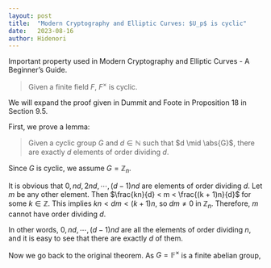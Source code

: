 ```yaml
---
layout: post
title:  "Modern Cryptography and Elliptic Curves: $U_p$ is cyclic"
date:   2023-08-16
author: Hidenori
---
```


Important property used in Modern Cryptography and Elliptic Curves - A Beginner’s Guide.

> Given a finite field $F$, $F^{\times}$ is cyclic.

We will expand the proof given in Dummit and Foote in Proposition 18 in Section 9.5.

First, we prove a lemma:

> Given a cyclic group $G$ and $d \in \mathbb{N}$ such that $d \mid \abs{G}$, there are exactly $d$ elements of order dividing $d$.

Since $G$ is cyclic, we assume $G = \mathbb{Z}_n$.

It is obvious that $0, nd, 2nd, \cdots, (d - 1)nd$ are elements of order dividing $d$.
Let $m$ be any other element.
Then $\frac{kn}{d} < m < \frac{(k + 1)n}{d}$ for some $k \in \mathbb{Z}$.
This implies $kn < dm < (k + 1)n$, so $dm \ne 0$ in $\mathbb{Z}_n$.
Therefore, $m$ cannot have order dividing $d$.

In other words, $0, nd, \cdots, (d - 1)nd$ are all the elements of order dividing $n$, and it is easy to see that there are exactly $d$ of them.

Now we go back to the original theorem. As $G = \mathbb{F}^{\times}$ is a finite abelian group,

